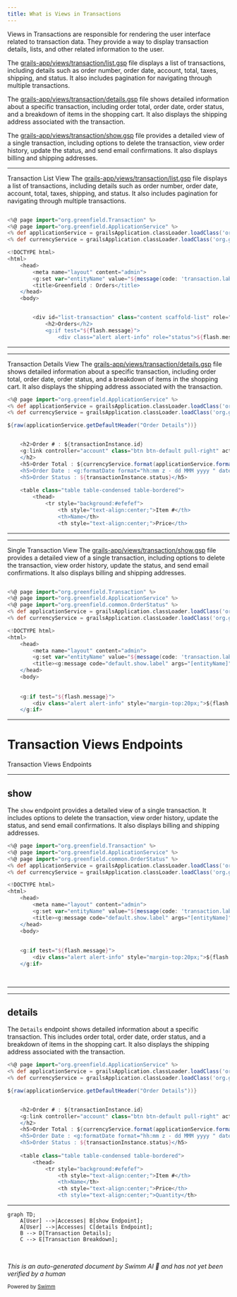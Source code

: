 ```yaml
---
title: What is Views in Transactions
---
```

Views in Transactions are responsible for rendering the user interface related to transaction data. They provide a way to display transaction details, lists, and other related information to the user.

The <SwmPath>[grails-app/views/transaction/list.gsp](grails-app/views/transaction/list.gsp)</SwmPath> file displays a list of transactions, including details such as order number, order date, account, total, taxes, shipping, and status. It also includes pagination for navigating through multiple transactions.

The <SwmPath>[grails-app/views/transaction/details.gsp](grails-app/views/transaction/details.gsp)</SwmPath> file shows detailed information about a specific transaction, including order total, order date, order status, and a breakdown of items in the shopping cart. It also displays the shipping address associated with the transaction.

The <SwmPath>[grails-app/views/transaction/show.gsp](grails-app/views/transaction/show.gsp)</SwmPath> file provides a detailed view of a single transaction, including options to delete the transaction, view order history, update the status, and send email confirmations. It also displays billing and shipping addresses.

<SwmSnippet path="/grails-app/views/transaction/list.gsp" line="1">

---

Transaction List View The <SwmPath>[grails-app/views/transaction/list.gsp](grails-app/views/transaction/list.gsp)</SwmPath> file displays a list of transactions, including details such as order number, order date, account, total, taxes, shipping, and status. It also includes pagination for navigating through multiple transactions.

```groovy server pages

<%@ page import="org.greenfield.Transaction" %>
<%@ page import="org.greenfield.ApplicationService" %>
<% def applicationService = grailsApplication.classLoader.loadClass('org.greenfield.ApplicationService').newInstance()%>
<% def currencyService = grailsApplication.classLoader.loadClass('org.greenfield.CurrencyService').newInstance()%>

<!DOCTYPE html>
<html>
	<head>
		<meta name="layout" content="admin">
		<g:set var="entityName" value="${message(code: 'transaction.label', default: 'Transaction')}" />
		<title>Greenfield : Orders</title>
	</head>
	<body>


		<div id="list-transaction" class="content scaffold-list" role="main">
			<h2>Orders</h2>
			<g:if test="${flash.message}">
				<div class="alert alert-info" role="status">${flash.message}</div>
```

---

</SwmSnippet>

<SwmSnippet path="/grails-app/views/transaction/details.gsp" line="1">

---

Transaction Details View The <SwmPath>[grails-app/views/transaction/details.gsp](grails-app/views/transaction/details.gsp)</SwmPath> file shows detailed information about a specific transaction, including order total, order date, order status, and a breakdown of items in the shopping cart. It also displays the shipping address associated with the transaction.

```groovy server pages
<%@ page import="org.greenfield.ApplicationService" %>
<% def applicationService = grailsApplication.classLoader.loadClass('org.greenfield.ApplicationService').newInstance()%>
<% def currencyService = grailsApplication.classLoader.loadClass('org.greenfield.CurrencyService').newInstance()%>

${raw(applicationService.getDefaultHeader("Order Details"))}


	<h2>Order # : ${transactionInstance.id}
	<g:link controller="account" class="btn btn-default pull-right" action="order_history">Order History</g:link>
	</h2>
	<h5>Order Total : ${currencyService.format(applicationService.formatPrice(transactionInstance.total))}</h5>
	<h5>Order Date : <g:formatDate format="hh:mm z - dd MMM yyyy " date="${transactionInstance.orderDate}"/></h5>
	<h5>Order Status : ${transactionInstance.status}</h5>
	
	<table class="table table-condensed table-bordered">
		<thead>
			<tr style="background:#efefef">
				<th style="text-align:center;">Item #</th>
				<th>Name</th>
				<th style="text-align:center;">Price</th>
```

---

</SwmSnippet>

<SwmSnippet path="/grails-app/views/transaction/show.gsp" line="1">

---

Single Transaction View The <SwmPath>[grails-app/views/transaction/show.gsp](grails-app/views/transaction/show.gsp)</SwmPath> file provides a detailed view of a single transaction, including options to delete the transaction, view order history, update the status, and send email confirmations. It also displays billing and shipping addresses.

```groovy server pages

<%@ page import="org.greenfield.Transaction" %>
<%@ page import="org.greenfield.ApplicationService" %>
<%@ page import="org.greenfield.common.OrderStatus" %>
<% def applicationService = grailsApplication.classLoader.loadClass('org.greenfield.ApplicationService').newInstance()%>
<% def currencyService = grailsApplication.classLoader.loadClass('org.greenfield.CurrencyService').newInstance()%>

<!DOCTYPE html>
<html>
	<head>
		<meta name="layout" content="admin">
		<g:set var="entityName" value="${message(code: 'transaction.label', default: 'Transaction')}" />
		<title><g:message code="default.show.label" args="[entityName]" /></title>
	</head>
	<body>
	
	
	<g:if test="${flash.message}">
		<div class="alert alert-info" style="margin-top:20px;">${flash.message}</div>
	</g:if>
```

---

</SwmSnippet>

# Transaction Views Endpoints

Transaction Views Endpoints

<SwmSnippet path="/grails-app/views/transaction/show.gsp" line="2">

---

## show

The <SwmToken path="grails-app/views/transaction/show.gsp" pos="13:13:13" line-data="		&lt;title&gt;&lt;g:message code=&quot;default.show.label&quot; args=&quot;[entityName]&quot; /&gt;&lt;/title&gt;">`show`</SwmToken> endpoint provides a detailed view of a single transaction. It includes options to delete the transaction, view order history, update the status, and send email confirmations. It also displays billing and shipping addresses.

```groovy server pages
<%@ page import="org.greenfield.Transaction" %>
<%@ page import="org.greenfield.ApplicationService" %>
<%@ page import="org.greenfield.common.OrderStatus" %>
<% def applicationService = grailsApplication.classLoader.loadClass('org.greenfield.ApplicationService').newInstance()%>
<% def currencyService = grailsApplication.classLoader.loadClass('org.greenfield.CurrencyService').newInstance()%>

<!DOCTYPE html>
<html>
	<head>
		<meta name="layout" content="admin">
		<g:set var="entityName" value="${message(code: 'transaction.label', default: 'Transaction')}" />
		<title><g:message code="default.show.label" args="[entityName]" /></title>
	</head>
	<body>
	
	
	<g:if test="${flash.message}">
		<div class="alert alert-info" style="margin-top:20px;">${flash.message}</div>
	</g:if>
	
	
```

---

</SwmSnippet>

<SwmSnippet path="/grails-app/views/transaction/details.gsp" line="1">

---

## details

The <SwmToken path="grails-app/views/transaction/details.gsp" pos="5:11:11" line-data="${raw(applicationService.getDefaultHeader(&quot;Order Details&quot;))}">`Details`</SwmToken> endpoint shows detailed information about a specific transaction. This includes order total, order date, order status, and a breakdown of items in the shopping cart. It also displays the shipping address associated with the transaction.

```groovy server pages
<%@ page import="org.greenfield.ApplicationService" %>
<% def applicationService = grailsApplication.classLoader.loadClass('org.greenfield.ApplicationService').newInstance()%>
<% def currencyService = grailsApplication.classLoader.loadClass('org.greenfield.CurrencyService').newInstance()%>

${raw(applicationService.getDefaultHeader("Order Details"))}


	<h2>Order # : ${transactionInstance.id}
	<g:link controller="account" class="btn btn-default pull-right" action="order_history">Order History</g:link>
	</h2>
	<h5>Order Total : ${currencyService.format(applicationService.formatPrice(transactionInstance.total))}</h5>
	<h5>Order Date : <g:formatDate format="hh:mm z - dd MMM yyyy " date="${transactionInstance.orderDate}"/></h5>
	<h5>Order Status : ${transactionInstance.status}</h5>
	
	<table class="table table-condensed table-bordered">
		<thead>
			<tr style="background:#efefef">
				<th style="text-align:center;">Item #</th>
				<th>Name</th>
				<th style="text-align:center;">Price</th>
				<th style="text-align:center;">Quantity</th>
```

---

</SwmSnippet>

```mermaid
graph TD;
    A[User] -->|Accesses| B[show Endpoint];
    A[User] -->|Accesses| C[details Endpoint];
    B --> D[Transaction Details];
    C --> E[Transaction Breakdown];
```

&nbsp;

*This is an auto-generated document by Swimm AI 🌊 and has not yet been verified by a human*

<SwmMeta version="3.0.0" repo-id="Z2l0aHViJTNBJTNBZ3JlZW5maWVsZC1lY29tbWVyY2UlM0ElM0FTd2ltbS1EZW1v" repo-name="greenfield-ecommerce" doc-type="overview"><sup>Powered by [Swimm](/)</sup></SwmMeta>
